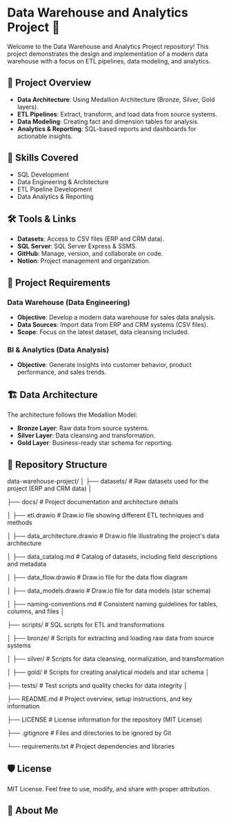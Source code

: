 # Data Warehouse and Analytics Project 🚀

Welcome to the Data Warehouse and Analytics Project repository! This project demonstrates the design and implementation of a modern data warehouse with a focus on ETL pipelines, data modeling, and analytics.

## 📖 Project Overview
- **Data Architecture**: Using Medallion Architecture (Bronze, Silver, Gold layers).
- **ETL Pipelines**: Extract, transform, and load data from source systems.
- **Data Modeling**: Creating fact and dimension tables for analysis.
- **Analytics & Reporting**: SQL-based reports and dashboards for actionable insights.

## 🎯 Skills Covered
- SQL Development
- Data Engineering & Architecture
- ETL Pipeline Development
- Data Analytics & Reporting

## 🛠️ Tools & Links
- **Datasets**: Access to CSV files (ERP and CRM data).
- **SQL Server**: SQL Server Express & SSMS.
- **GitHub**: Manage, version, and collaborate on code.
- **Notion**: Project management and organization.
  
## 🚀 Project Requirements
### Data Warehouse (Data Engineering)
- **Objective**: Develop a modern data warehouse for sales data analysis.
- **Data Sources**: Import data from ERP and CRM systems (CSV files).
- **Scope**: Focus on the latest dataset, data cleansing included.

### BI & Analytics (Data Analysis)
- **Objective**: Generate insights into customer behavior, product performance, and sales trends.
  
## 🏗️ Data Architecture
The architecture follows the Medallion Model:
- **Bronze Layer**: Raw data from source systems.
- **Silver Layer**: Data cleansing and transformation.
- **Gold Layer**: Business-ready star schema for reporting.

## 📂 Repository Structure
data-warehouse-project/
│
├── datasets/                           # Raw datasets used for the project (ERP and CRM data)
│

├── docs/                               # Project documentation and architecture details

│   ├── etl.drawio                      # Draw.io file showing different ETL techniques and methods

│   ├── data_architecture.drawio        # Draw.io file illustrating the project's data architecture

│   ├── data_catalog.md                 # Catalog of datasets, including field descriptions and metadata

│   ├── data_flow.drawio                # Draw.io file for the data flow diagram

│   ├── data_models.drawio              # Draw.io file for data models (star schema)

│   ├── naming-conventions.md           # Consistent naming guidelines for tables, columns, and files
│

├── scripts/                            # SQL scripts for ETL and transformations

│   ├── bronze/                         # Scripts for extracting and loading raw data from source systems

│   ├── silver/                         # Scripts for data cleansing, normalization, and transformation

│   ├── gold/                           # Scripts for creating analytical models and star schema
│

├── tests/                              # Test scripts and quality checks for data integrity
│

├── README.md                           # Project overview, setup instructions, and key information

├── LICENSE                             # License information for the repository (MIT License)

├── .gitignore                          # Files and directories to be ignored by Git

└── requirements.txt                    # Project dependencies and libraries

## 🛡️ License
MIT License. Feel free to use, modify, and share with proper attribution.

## 🌟 About Me
